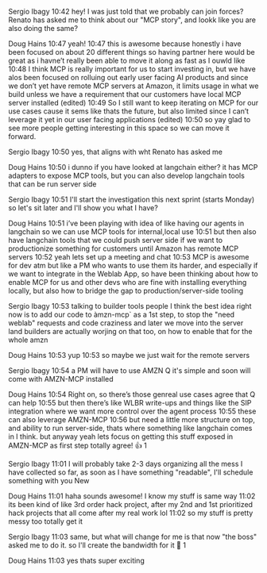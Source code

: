Sergio Ibagy
  10:42
hey! I was just told that we probably can join forces?
Renato has asked me to think about our "MCP story", and lookk like you are also doing the same?


Doug Hains
  10:47
yeah!
10:47
this is awesome because honestly i have been focused on about 20 different things so having partner here would be great as i havne’t really been able to move it along as fast as I ouwld like
10:48
I think MCP is really important for us to start investing in, but we have alos been focused on rolluing out early user facing AI products and since we don’t yet have remote MCP servers at Amazon, it limits usage in what we build unless we have a requirement that our customers have local MCP server installed (edited) 
10:49
So I still want to keep iterating on  MCP for our use cases cause it sems like thats the future, but also limited since I can’t leverage it yet in our user facing applications (edited) 
10:50
so yay glad to see more people getting interesting in this space so we can move it forward.


Sergio Ibagy
  10:50
yes, that aligns with wht Renato has asked me


Doug Hains
  10:50
i dunno if you have looked at langchain either? it has MCP adapters to expose MCP tools, but you can also develop langchain tools that can be run server side


Sergio Ibagy
  10:51
I'll start the investigation this next sprint (starts Monday) so let's sit later and I'll show you what I have?


Doug Hains
  10:51
i’ve been playing with idea of like having our agents in langchain so we can use MCP tools for internal,local use
10:51
but then also have langchain tools that we could push server side if we want to productionize something for customers until Amazon has remote MCP servers
10:52
yeah lets set up a meeting and chat
10:53
MCP is awesome for dev atm but like a PM who wants to use them its harder, and especially if we want to integrate in the Weblab App, so have been thinking about how to enable MCP for us and other devs who are fine with installing everything locally, but also how to bridge the gap to production/server-side tooling


Sergio Ibagy
  10:53
talking to builder tools people I think the best idea right now is to add our code to àmzn-mcp` as a 1st step, to stop the "need weblab" requests and code craziness and later we move into the server land
builders are actually worjing on that too, on how to enable that for the whole amzn


Doug Hains
  10:53
yup
10:53
so maybe we just wait for the remote servers


Sergio Ibagy
  10:54
a PM will have to use AMZN Q
it's simple and soon will come with AMZN-MCP installed


Doug Hains
  10:54
Right on, so there’s those genreal use cases agree that Q can help
10:55
but then there’s like WLBR write-ups and things like the SIP integration where we want more control over the agent process
10:55
these can also leverage AMZN-MCP
10:56
but need a little more structure on top, and ability to run server-side, thats where something like langchain comes in I think. but anyway yeah lets focus on getting this stuff exposed in AMZN-MCP as first step totally agree!
:+1:
1



Sergio Ibagy
  11:01
I will probably take 2-3 days organizing all the mess I have collected so far, as soon as I have something "readable", I'll schedule something with you
New


Doug Hains
  11:01
haha sounds awesome! I know my stuff is same way
11:02
its been kind of like 3rd order hack project, after my 2nd and 1st prioritized hack projects that all come after my real work lol
11:02
so my stuff is pretty messy too totally get it


Sergio Ibagy
  11:03
same, but what will change for me is that now "the boss" asked me to do it. so I'll create the bandwidth for it
:raised_hands:
1



Doug Hains
  11:03
yes thats super exciting